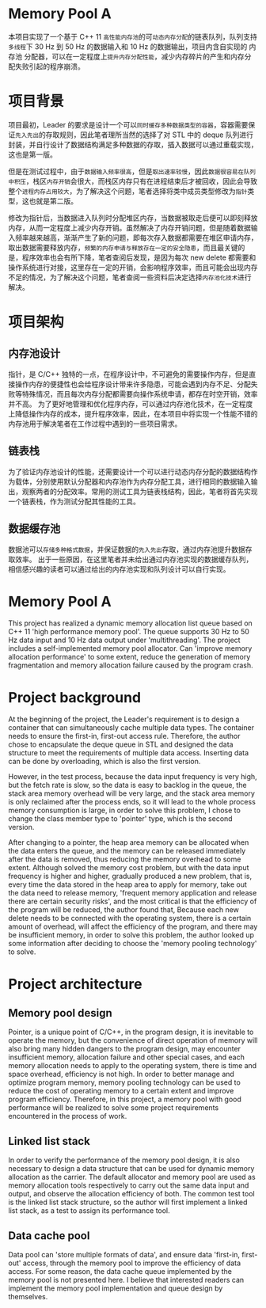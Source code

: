 # Memory Pool A
本项目实现了一个基于 C++ 11 `高性能内存池`的可`动态内存分配`的链表队列，队列支持`多线程`下 30 Hz 到 50 Hz 的数据输入和 10 Hz 的数据输出，项目内含自实现的 内存池 分配器，可以在一定程度上`提升内存分配性能`，减少内存碎片的产生和内存分配失败引起的程序崩溃。

# 项目背景
项目最初，Leader 的要求是设计一个可以`同时缓存多种数据类型的容器`，容器需要保证`先入先出`的存取规则，因此笔者理所当然的选择了对 STL 中的 deque 队列进行封装，并自行设计了数据结构满足多种数据的存取，插入数据可以通过重载实现，这也是第一版。

但是在测试过程中，由于`数据输入频率很高`，但是`取出速率较慢`，因此`数据很容易在队列中积压`，栈区`内存开销`会很大，而栈区内存只有在进程结束后才被回收，因此会导致整个`进程内存占用较大`，为了解决这个问题，笔者选择将类中成员类型修改为`指针`类型，这也就是第二版。

修改为指针后，当数据进入队列时分配堆区内存，当数据被取走后便可以即刻释放内存，从而一定程度上减少内存开销。虽然解决了内存开销问题，但是随着数据输入频率越来越高，渐渐产生了新的问题，即每次存入数据都需要在堆区申请内存，取出数据需要释放内存，`频繁的内存申请与释放存在一定的安全隐患`，而且最关键的是，程序效率也会有所下降，笔者查阅后发现，是因为每次 new delete 都需要和操作系统进行对接，这里存在一定的开销，会影响程序效率，而且可能会出现内存不足的情况，为了解决这个问题，笔者查阅一些资料后决定选择`内存池化技术`进行解决。


# 项目架构

## 内存池设计
指针，是 C/C++ 独特的一点，在程序设计中，不可避免的需要操作内存，但是直接操作内存的便捷性也会给程序设计带来许多隐患，可能会遇到内存不足、分配失败等特殊情况，而且每次内存分配都需要向操作系统申请，都存在时空开销，效率并不高。
为了更好地管理和优化程序内存，可以通过内存池化技术，在一定程度上降低操作内存的成本，提升程序效率，因此，在本项目中将实现一个性能不错的内存池用于解决笔者在工作过程中遇到的一些项目需求。

## 链表栈
为了验证内存池设计的性能，还需要设计一个可以进行动态内存分配的数据结构作为载体，分别使用默认分配器和内存池作为内存分配工具，进行相同的数据输入输出，观察两者的分配效率。常用的测试工具为链表栈结构，因此，笔者将首先实现一个链表栈，作为测试分配其性能的工具。

## 数据缓存池
数据池可以`存储多种格式数据`，并保证数据的`先入先出`存取，通过内存池提升数据存取效率。
出于一些原因，在这里笔者并未给出通过内存池实现的数据缓存队列，相信感兴趣的读者可以通过给出的内存池实现和队列设计可以自行实现。

# Memory Pool A
This project has realized a dynamic memory allocation list queue based on C++ 11 'high performance memory pool'. The queue supports 30 Hz to 50 Hz data input and 10 Hz data output under 'multithreading'. The project includes a self-implemented memory pool allocator. Can 'improve memory allocation performance' to some extent, reduce the generation of memory fragmentation and memory allocation failure caused by the program crash.

# Project background
At the beginning of the project, the Leader's requirement is to design a container that can simultaneously cache multiple data types. The container needs to ensure the first-in, first-out access rule. Therefore, the author chose to encapsulate the deque queue in STL and designed the data structure to meet the requirements of multiple data access. Inserting data can be done by overloading, which is also the first version.

However, in the test process, because the data input frequency is very high, but the fetch rate is slow, so the data is easy to backlog in the queue, the stack area memory overhead will be very large, and the stack area memory is only reclaimed after the process ends, so it will lead to the whole process memory consumption is large, in order to solve this problem, I chose to change the class member type to 'pointer' type, which is the second version.

After changing to a pointer, the heap area memory can be allocated when the data enters the queue, and the memory can be released immediately after the data is removed, thus reducing the memory overhead to some extent. Although solved the memory cost problem, but with the data input frequency is higher and higher, gradually produced a new problem, that is, every time the data stored in the heap area to apply for memory, take out the data need to release memory, 'frequent memory application and release there are certain security risks', and the most critical is that the efficiency of the program will be reduced, the author found that, Because each new delete needs to be connected with the operating system, there is a certain amount of overhead, will affect the efficiency of the program, and there may be insufficient memory, in order to solve this problem, the author looked up some information after deciding to choose the 'memory pooling technology' to solve.

# Project architecture

## Memory pool design
Pointer, is a unique point of C/C++, in the program design, it is inevitable to operate the memory, but the convenience of direct operation of memory will also bring many hidden dangers to the program design, may encounter insufficient memory, allocation failure and other special cases, and each memory allocation needs to apply to the operating system, there is time and space overhead, efficiency is not high.
In order to better manage and optimize program memory, memory pooling technology can be used to reduce the cost of operating memory to a certain extent and improve program efficiency. Therefore, in this project, a memory pool with good performance will be realized to solve some project requirements encountered in the process of work.

## Linked list stack
In order to verify the performance of the memory pool design, it is also necessary to design a data structure that can be used for dynamic memory allocation as the carrier. The default allocator and memory pool are used as memory allocation tools respectively to carry out the same data input and output, and observe the allocation efficiency of both. The common test tool is the linked list stack structure, so the author will first implement a linked list stack, as a test to assign its performance tool.

## Data cache pool
Data pool can 'store multiple formats of data', and ensure data 'first-in, first-out' access, through the memory pool to improve the efficiency of data access.
For some reason, the data cache queue implemented by the memory pool is not presented here. I believe that interested readers can implement the memory pool implementation and queue design by themselves.

